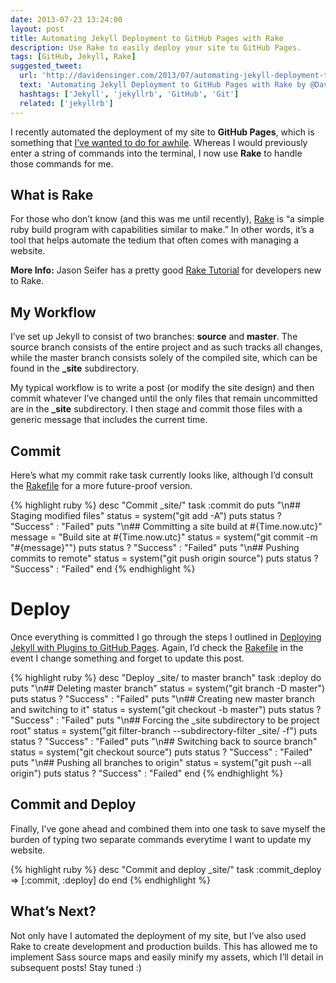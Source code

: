 ```yaml
---
date: 2013-07-23 13:24:00
layout: post
title: Automating Jekyll Deployment to GitHub Pages with Rake
description: Use Rake to easily deploy your site to GitHub Pages.
tags: [GitHub, Jekyll, Rake]
suggested_tweet:
  url: 'http://davidensinger.com/2013/07/automating-jekyll-deployment-to-github-pages-with-rake/'
  text: 'Automating Jekyll Deployment to GitHub Pages with Rake by @DavidEnsinger'
  hashtags: ['Jekyll', 'jekyllrb', 'GitHub', 'Git']
  related: ['jekyllrb']
---
```


I recently automated the deployment of my site to **GitHub Pages**, which is something that [I’ve wanted to do for awhile](http://davidensinger.com/2013/04/deploying-jekyll-to-github-pages/). Whereas I would previously enter a string of commands into the terminal, I now use **Rake** to handle those commands for me.

## What is Rake
For those who don’t know (and this was me until recently), [Rake](http://rake.rubyforge.org/) is “a simple ruby build program with capabilities similar to make.” In other words, it’s a tool that helps automate the tedium that often comes with managing a website.

<div class="gray-box">
  <p><strong>More Info:</strong> Jason Seifer has a pretty good <a href="http://jasonseifer.com/2010/04/06/rake-tutorial">Rake Tutorial</a> for developers new to Rake.</p>
</div>

## My Workflow
I’ve set up Jekyll to consist of two branches: **source** and **master**. The source branch consists of the entire project and as such tracks all changes, while the master branch consists solely of the compiled site, which can be found in the **_site** subdirectory.

My typical workflow is to write a post (or modify the site design) and then commit whatever I’ve changed until the only files that remain uncommitted are in the **_site** subdirectory. I then stage and commit those files with a generic message that includes the current time.

## Commit
Here’s what my commit rake task currently looks like, although I’d consult the [Rakefile](https://github.com/davidensinger/davidensinger.github.io/blob/source/Rakefile) for a more future-proof version.

{% highlight ruby %}
desc "Commit _site/"
task :commit do
  puts "\n## Staging modified files"
  status = system("git add -A")
  puts status ? "Success" : "Failed"
  puts "\n## Committing a site build at #{Time.now.utc}"
  message = "Build site at #{Time.now.utc}"
  status = system("git commit -m \"#{message}\"")
  puts status ? "Success" : "Failed"
  puts "\n## Pushing commits to remote"
  status = system("git push origin source")
  puts status ? "Success" : "Failed"
end
{% endhighlight %}

# Deploy
Once everything is committed I go through the steps I outlined in [Deploying Jekyll with Plugins to GitHub Pages](http://davidensinger.com/2013/04/deploying-jekyll-to-github-pages/). Again, I’d check the [Rakefile](https://github.com/davidensinger/davidensinger.github.io/blob/source/Rakefile) in the event I change something and forget to update this post.

{% highlight ruby %}
desc "Deploy _site/ to master branch"
task :deploy do
  puts "\n## Deleting master branch"
  status = system("git branch -D master")
  puts status ? "Success" : "Failed"
  puts "\n## Creating new master branch and switching to it"
  status = system("git checkout -b master")
  puts status ? "Success" : "Failed"
  puts "\n## Forcing the _site subdirectory to be project root"
  status = system("git filter-branch --subdirectory-filter _site/ -f")
  puts status ? "Success" : "Failed"
  puts "\n## Switching back to source branch"
  status = system("git checkout source")
  puts status ? "Success" : "Failed"
  puts "\n## Pushing all branches to origin"
  status = system("git push --all origin")
  puts status ? "Success" : "Failed"
end
{% endhighlight %}

## Commit and Deploy
Finally, I’ve gone ahead and combined them into one task to save myself the burden of typing two separate commands everytime I want to update my website.

{% highlight ruby %}
desc "Commit and deploy _site/"
task :commit_deploy => [:commit, :deploy] do
end
{% endhighlight %}

## What’s Next?
Not only have I automated the deployment of my site, but I’ve also used Rake to create development and production builds. This has allowed me to implement Sass source maps and easily minify my assets, which I’ll detail in subsequent posts! Stay tuned :)

